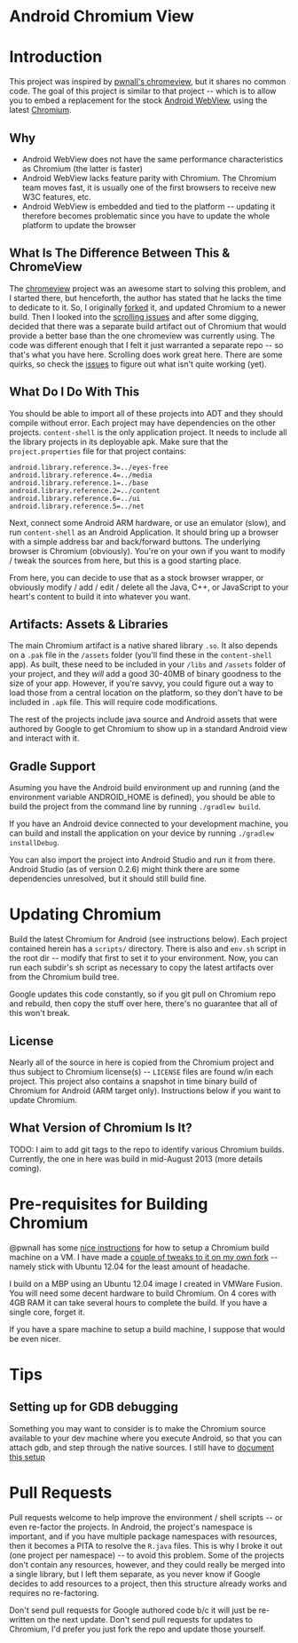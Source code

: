Android Chromium View
=====================

# Introduction

This project was inspired by [pwnall's chromeview](https://github.com/pwnall/chromeview), but it shares no common code.  The goal of this project is similar to that project -- which is to allow you to embed a replacement for the stock [Android WebView](https://developer.android.com/reference/android/webkit/WebView.html), using the latest [Chromium](http://www.chromium.org/Home).

## Why

* Android WebView does not have the same performance characteristics as Chromium (the latter is faster)
* Android WebView lacks feature parity with Chromium.  The Chromium team moves fast, it is usually one of the first browsers to receive new W3C features, etc.
* Android WebView is embedded and tied to the platform -- updating it therefore becomes problematic since you have to update the whole platform to update the browser

## What Is The Difference Between This & ChromeView
The [chromeview](https://github.com/pwnall/chromeview) project was an awesome start to solving this problem, and I started there, but henceforth, the author has stated that he lacks the time to dedicate to it.  So, I originally [forked](http://github.com/davisford/chromeview) it, and updated Chromium to a newer build.  Then I looked into the [scrolling issues](https://github.com/pwnall/chromeview/pull/6) and after some digging, decided that there was a separate build artifact out of Chromium that would provide a better base than the one chromeview was currently using.  The code was different enough that I felt it just warranted a separate repo -- so that's what you have here.  Scrolling does work great here.  There are some quirks, so check the [issues](https://github.com/davisford/android-chromium-view/issues?state=open) to figure out what isn't quite working (yet).

## What Do I Do With This
You should be able to import all of these projects into ADT and they should compile without error.  Each project may have dependencies on the other projects.  `content-shell` is the only application project.  It needs to include all the library projects in its deployable apk.  Make sure that the `project.properties` file for that project contains:

```
android.library.reference.3=../eyes-free
android.library.reference.4=../media
android.library.reference.1=../base
android.library.reference.2=../content
android.library.reference.6=../ui
android.library.reference.5=../net
```

Next, connect some Android ARM hardware, or use an emulator (slow), and run `content-shell` as an Android Application.  It should bring up a browser with a simple address bar and back/forward buttons.  The underlying browser is Chromium (obviously).  You're on your own if you want to modify / tweak the sources from here, but this is a good starting place.

From here, you can decide to use that as a stock browser wrapper, or obviously modify / add / edit / delete all the Java, C++, or JavaScript to your heart's content to build it into whatever you want.

## Artifacts: Assets & Libraries
The main Chromium artifact is a native shared library `.so`.  It also depends on a `.pak` file in the `/assets` folder (you'll find these in the `content-shell` app).  As built, these need to be included in your `/libs` and `/assets` folder of your project, and they *will* add a good 30-40MB of binary goodness to the size of your app.  However, if you're savvy, you could figure out a way to load those from a central location on the platform, so they don't have to be included in `.apk` file.  This will require code modifications.

The rest of the projects include java source and Android assets that were authored by Google to get Chromium to show up in a standard Android view and interact with it.

## Gradle Support
Asuming you have the Android build environment up and running (and the environment variable ANDROID_HOME is defined), you should be able to build the project from the command line by running `./gradlew build`.

If you have an Android device connected to your development machine, you can build and install the application on your device by running `./gradlew installDebug`.

You can also import the project into Android Studio and run it from there. Android Studio (as of version 0.2.6) might think there are some dependencies unresolved, but it should still build fine.

# Updating Chromium

Build the latest Chromium for Android (see instructions below).  Each project contained herein has a `scripts/` directory.  There is also and `env.sh` script in the root dir -- modify that first to set it to your environment.  Now, you can run each subdir's sh script as necessary to copy the latest artifacts over from the Chromium build tree.

Google updates this code constantly, so if you git pull on Chromium repo and rebuild, then copy the stuff over here, there's no guarantee that all of this won't break.

## License
Nearly all of the source in here is copied from the Chromium project and thus subject to Chromium license(s) -- `LICENSE` files are found w/in each project.  This project also contains a snapshot in time binary build of Chromium for Android (ARM target only).  Instructions below if you want to update Chromium.

## What Version of Chromium Is It?

TODO: I aim to add git tags to the repo to identify various Chromium builds.  Currently, the one in here was build in mid-August 2013 (more details coming).

# Pre-requisites for Building Chromium
@pwnall has some [nice instructions](https://github.com/pwnall/chromeview/blob/master/crbuild/vm-build.md) for how to setup a Chromium build machine on a VM.  I have made a [couple of tweaks to it on my own fork](https://github.com/davisford/chromeview/blob/master/crbuild/vm-build.md) -- namely stick with Ubuntu 12.04 for the least amount of headache.

I build on a MBP using an Ubuntu 12.04 image I created in VMWare Fusion.  You will need some decent hardware to build Chromium.  On 4 cores with 4GB RAM it can take several hours to complete the build.  If you have a single core, forget it.

If you have a spare machine to setup a build machine, I suppose that would be even nicer.

# Tips

## Setting up for GDB debugging
Something you may want to consider is to make the Chromium source available to your dev machine where you execute Android, so that you can attach gdb, and step through the native sources.  I still have to [document this setup](https://github.com/davisford/android-chromium-view/issues/8) 

# Pull Requests

Pull requests welcome to help improve the environment / shell scripts -- or even re-factor the projects.  In Android, the project's namespace is important, and if you have multiple package namespaces with resources, then it becomes a PITA to resolve the `R.java` files.  This is why I broke it out (one project per namespace) -- to avoid this problem.  Some of the projects don't contain any resources, however, and they could really be merged into a single library, but I left them separate, as you never know if Google decides to add resources to a project, then this structure already works and requires no re-factoring.

Don't send pull requests for Google authored code b/c it will just be re-written on the next update.  Don't send pull requests for updates to Chromium, I'd prefer you just fork the repo and update those yourself.
